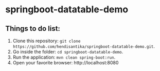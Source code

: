 # springboot-datatable-demo
## Things to do list:
1. Clone this repository: `git clone https://github.com/hendisantika/springboot-datatable-demo.git`.
2. Go inside the folder: `cd springboot-datatable-demo`.
3. Run the application: `mvn clean spring-boot:run`.
4. Open your favorite browser: http://localhost:8080
